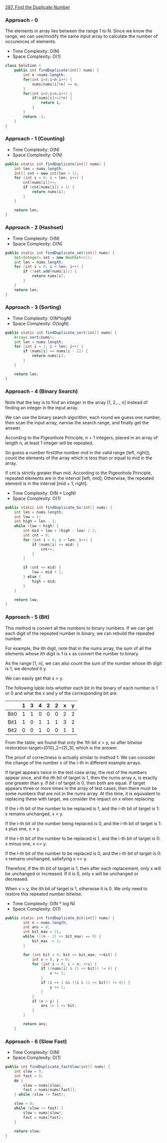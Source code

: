 
[287. Find the Duplicate Number](https://leetcode.com/problems/find-the-duplicate-number/)

### Approach - 0

The elements in array lies between the range 1 to N. Since we know the range, we can use/modify the same input array to calculate the number of occurences of elements.

- Time Complexity: O(N)
- Space Complexity: O(1)

```java
class Solution {
    public int findDuplicate(int[] nums) {
        int n =nums.length;
        for(int i=0;i<n;i++) {
            nums[nums[i]%n] += n;
        }
        for(int i=0;i<n;i++) {
            if(nums[i]>=2*n) {
                return i;
            }
        }
        return -1;
    }
}
```


### Approach - 1 (Counting)

- Time Complexity: O(N)
- Space Complexity: O(N)

```java
public static int findDuplicate(int[] nums) {
    int len = nums.length;
    int[] cnt = new int[len + 1];
    for (int i = 0; i < len; i++) {
        cnt[nums[i]]++;
        if (cnt[nums[i]] > 1) {
            return nums[i];
        }
    }

    return len;
}
```

### Approach - 2 (Hashset)

- Time Complexity: O(N)
- Space Complexity: O(N)

```java
public static int findDuplicate_set(int[] nums) {
    Set<Integer> set = new HashSet<>();
    int len = nums.length;
    for (int i = 0; i < len; i++) {
        if (!set.add(nums[i])) {
            return nums[i];
        }
    }
    return len;
}
```


### Approach - 3 (Sorting)

- Time Complexity: O(N*logN)
- Space Complexity: O(logN)

```java
public static int findDuplicate_sort(int[] nums) {
    Arrays.sort(nums);
    int len = nums.length;
    for (int i = 1; i < len; i++) {
        if (nums[i] == nums[i - 1]) {
            return nums[i];
        }
    }

    return len;
}
```

### Approach - 4 (Binary Search)

Note that the key is to find an integer in the array [1, 2,.., n] instead of finding an integer in the input array.

We can use the binary search algorithm, each round we guess one number, then scan the input array, narrow the search range, and finally get the answer.

According to the Pigeonhole Principle, n + 1 integers, placed in an array of length n, at least 1 integer will be repeated.

So guess a number first(the number mid in the valid range [left, right]), count the elements of the array which is less than or equal to mid in the array.

If cnt is strictly greater than mid. According to the Pigeonhole Principle, repeated elements are in the interval [left, mid];
Otherwise, the repeated element is in the interval [mid + 1, right].

- Time Complexity: O(N * LogN)
- Space Complexity: O(1)

```java
public static int findDuplicate_bs(int[] nums) {
    int len = nums.length;
    int low = 1;
    int high = len - 1;
    while (low < high) {
        int mid = low + (high - low) / 2;
        int cnt = 0;
        for (int i = 0; i < len; i++) {
            if (nums[i] <= mid) {
                cnt++;
            }
        }

        if (cnt <= mid) {
            low = mid + 1;
        } else {
            high = mid;
        }
    }

    return low;
}
```

### Approach - 5 (Bit)

This method is convert all the numbers to binary numbers. If we can get each digit of the repeated number in binary, we can rebuild the repeated number.

For example, the ith digit, note that in the nums array, the sum of all the elements whose ith digit is 1 is x as convert the number to binary.

As the range [1, n], we can also count the sum of the number whose ith digit is 1, we denoted it y.

We can easily get that x > y.

The following table lists whether each bit in the binary of each number is 1 or 0 and what the x and y of the corresponding bit are:

|     |  1  |  3  |  4  |  2  |  2  |  x  |  y  |
| --- | --- | --- | --- | --- | --- | --- | --- |
| Bit0 | 1  |  1  |  0  |  0  |  0  |  2  |  2  |
| Bit1 | 1  |  0  |  1  |  1  |  1  |  3  |  2  |
| Bit2 | 0  |  0  |  1  |  0  |  0  |  1  |  1  |

From the table, we found that only the 1th bit x > y, so after bitwise restoration target=(010)_2=(2)_10, which is the answer.

The proof of correctness is actually similar to method 1. We can consider the change of the number x of the i-th in different example arrays.

If target appears twice in the test case array, the rest of the numbers appear once, and the ith bit of target is 1, then the nums array x, is exactly one greater than y. If bit i of target is 0, then both are equal.
If target appears three or more times in the array of test cases, then there must be some numbers that are not in the nums array. At this time, it is equivalent to replacing these with target, we consider the impact on x when replacing:

If the i-th bit of the number to be replaced is 1, and the i-th bit of target is 1: x remains unchanged, x > y.

If the i-th bit of the number being replaced is 0, and the i-th bit of target is 1: x plus one, x > y.

If the i-th bit of the number to be replaced is 1, and the i-th bit of target is 0: x minus one, x <= y.

If the i-th bit of the number to be replaced is 0, and the i-th bit of target is 0: x remains unchanged, satisfying x <= y.

Therefore, if the ith bit of target is 1, then after each replacement, only x will be unchanged or increased. If it is 0, only x will be unchanged or decreased.

When x > y, the ith bit of target is 1, otherwise it is 0. We only need to restore this repeated number bitwise.

- Time Complexity: O(N * log N)
- Space Complexity: O(1)

``` java
public static int findDuplicate_bit(int[] nums) {
        int n = nums.length;
        int ans = 0;
        int bit_max = 31;
        while (((n - 1) >> bit_max) == 0) {
            bit_max -= 1;
        }

        for (int bit = 0; bit <= bit_max; ++bit) {
            int x = 0, y = 0;
            for (int i = 0; i < n; ++i) {
                if ((nums[i] & (1 << bit)) != 0) {
                    x += 1;
                }
                if (i >= 1 && ((i & (1 << bit)) != 0)) {
                    y += 1;
                }
            }
            if (x > y) {
                ans |= 1 << bit;
            }
        }

        return ans;
    }
```

### Approach - 6 (Slow Fast)

- Time Complexity: O(N)
- Space Complexity: O(1)

```java
public int findDuplicate_fastSlow(int[] nums) {
    int slow = 0;
    int fast = 0;
    do {
        slow = nums[slow];
        fast = nums[nums[fast]];
    } while (slow != fast);

    slow = 0;
    while (slow != fast) {
        slow = nums[slow];
        fast = nums[fast];
    }
    
    return slow;
}
```
